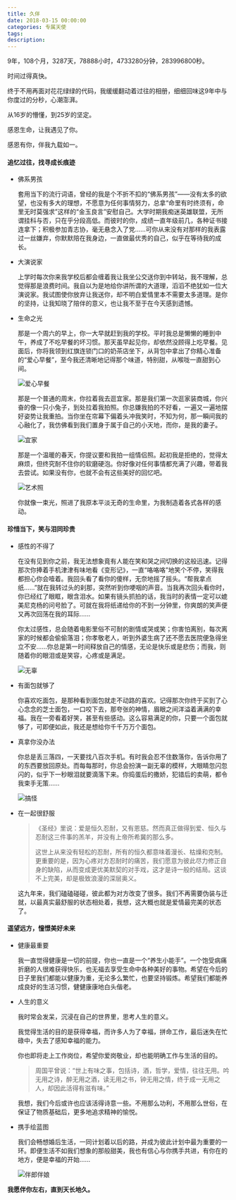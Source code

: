 ```yaml
---
title: 久伴
date: 2018-03-15 00:00:00
categories: 专属天使
tags: 
description: 
---
```


9年，108个月，3287天，78888小时，4733280分钟，283996800秒。

时间过得真快。

终于不用再面对花花绿绿的代码，我缓缓翻动着过往的相册，细细回味这9年中与你度过的分秒，心潮澎湃。

从16岁的懵懂，到25岁的坚定。

感恩生命，让我遇见了你。

感恩有你，伴我九载如一。

#### 追忆过往，找寻成长痕迹

- 佛系男孩

  套用当下的流行词语，曾经的我是个不折不扣的“佛系男孩”——没有太多的欲望，也没有多大的理想，不愿意为任何事情努力，总拿“命里有时终须有，命里无时莫强求”这样的“金玉良言”安慰自己。大学时期我痴迷英雄联盟，无所谓挂科与否，只在乎分段高低。而彼时的你，成绩一直年级前几，各种证书接连拿下；积极参加青志协，毫无悬念入了党……可你从来没有对那样的我表露过一丝嫌弃，你默默陪在我身边，一直做最优秀的自己，似乎在等待我的成长。

- 大演说家

  上学时每次你来我学校后都会缠着我让我坐公交送你到中转站，我不理解，总觉得那是浪费时间。我自以为是地给你讲所谓的大道理，滔滔不绝犹如一位大演说家。我试图使你放弃让我送你，却不明白爱情里本不需要太多道理。是你的坚持，让我知晓了陪伴的意义，也让我不至于在今天感到遗憾。

- 生命之光

  那是一个周六的早上，你一大早就赶到我的学校。平时我总是懒懒的睡到中午，养成了不吃早餐的坏习惯。那天虽早起见你，却依然没顾得上吃早餐。见面后，你将我领到红旗连锁门口的奶茶店坐下，从背包中拿出了你精心准备的“爱心早餐”，至今我还清晰地记得那个味道，特别甜，从喉咙一直甜到心间。

  ![爱心早餐](久伴/爱心早餐.jpg)

  那是一个普通的周末，你拉着我去逛宜家。那是我们第一次逛家装商城，你兴奋的像一只小兔子，到处拉着我拍照。你总嫌我拍的不好看，一遍又一遍地摆好姿势让我重拍。当你坐在帘幕下偏着头冲我笑时，不知为何，那一瞬间我的心融化了，我仿佛看到我们置身于属于自己的小天地，而你，是我的妻子。

  ![宜家](久伴/宜家.jpg)

  那是一个温暖的春天，你提议要和我拍一组情侣照。起初我是拒绝的，觉得太麻烦，但终究耐不住你的软磨硬泡。你好像对任何事情都充满了兴趣，带着我去尝试。如果没有你，也就不会有这些美好的回忆吧。

  ![艺术照](久伴/艺术照.jpg)

  你就像一束光，照进了我原本平淡无奇的生命里，为我制造着各式各样的感动。

#### 珍惜当下，笑与泪同珍贵

- 感性的不得了

  在没有见到你之前，我无法想象竟有人能在笑和哭之间切换的这般迅速。记得那次你捧着手机津津有味地看《变形记》，一直“咯咯咯”地笑个不停，笑得我都担心你会噎着。我回头看了看你的傻样，无奈地摇了摇头。“帮我拿点纸……”就在我转过头的刹那，突然听到你哽咽的声音。当我再次回头看你时，你已经红了眼眶，眼含泪水。如果有镜头抓拍的话，我当时的表情一定可以媲美尼克杨的问号脸了。可就在我将纸递给你的不到一分钟里，你爽朗的笑声便又再次回荡在我的耳际……

  你太过感性，总会随着电影里俗不可耐的剧情或哭或笑；你害怕离别，每次离家的时候都会偷偷落泪；你孝敬老人，听到外婆生病了还不愿去医院便急得坐立不安……你总是第一时间释放自己的情感，无论是快乐或是悲伤；而我，则随着你的眼泪或是笑容，心疼或是满足。

  ![无辜](久伴/无辜.jpg)


- 有面包就够了

  你喜欢吃面包，是那种看到面包就走不动路的喜欢。记得那次你终于买到了心心念念的芝士面包，一口咬下去，那夸张的神情，眉眼之间洋溢着满满的幸福。我在一旁看着好笑，甚至有些感动。这么容易满足的你，只要一个面包就够了，可即便如此，我还是想给你千千万万个面包。

- 真拿你没办法

  你总是丢三落四，一天要找八百次手机。有时我会忍不住数落你，告诉你用了的东西要放回原处。而每每那时，你总会扮演一副无辜的模样，大眼睛忽闪忽闪的，似乎下一秒眼泪就要滴落下来。你捣蛋后的撒娇，犯错后的卖萌，都令我束手无策……

  ![搞怪](久伴/搞怪.jpg)

- 在一起很舒服

  >《圣经》里说：爱是恒久忍耐，又有恩慈。然而真正做得到爱、恒久与忍耐这三件事的羔羊，并没有上帝所希冀的那么多。
  >
  > 这世上从来没有轻松的忍耐，所有的恒久都意味着漫长、枯燥和克制。更重要的是，因为心疼对方忍耐时的痛苦，我们愿意为彼此尽力修正自身的缺陷，从而变成更优美默契的对手戏，这才是诗一般的结局。这谈不上完美，却是极致浪漫的深层奥义。

  这九年来，我们磕磕碰碰，彼此都为对方改变了很多。我们不再需要伪装与迁就，以最真实最舒服的状态相处着，我想，这大概也就是爱情最完美的状态了。


#### 遥望远方，憧憬美好未来

- 健康最重要

  我一直觉得健康是一切的前提，你也一直是一个“养生小能手”。一个饱受病痛折磨的人很难获得快乐，也无福去享受生命中各种美好的事物。希望在今后的日子里我们都能以健康为重，无论多么繁忙，也要坚持锻炼。希望我们都能养成良好的生活习惯，健健康康地白头偕老。

- 人生的意义

  我时常会发呆，沉浸在自己的世界里，思考人生的意义。

  我觉得生活的目的是获得幸福，而许多人为了幸福，拼命工作，最后迷失在忙碌中，失去了感知幸福的能力。

  你也即将走上工作岗位，希望你爱岗敬业，却也能明确工作与生活的目的。

  > 周国平曾说：“世上有味之事，包括诗，酒，哲学，爱情，往往无用。吟无用之诗，醉无用之酒，读无用之书，钟无用之情，终于成一无用之人，却因此活得有滋有味。”

  我想，我们今后或许也应该活得诗意一些。不用那么功利，不用那么世俗，在保证了物质基础后，更多地追求精神的愉悦。

- 携手绘蓝图

  我们会畅想婚后生活，一同计划着以后的路，并成为彼此计划中最为重要的一环。即便生活不如我们想象的那般甜美，我也有信心与你携手共进，有你在的地方，便是幸福的开始……

  ![伴郎伴娘](久伴/伴郎伴娘.jpg)

**我愿伴你左右，直到天长地久。**